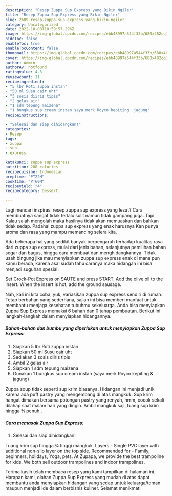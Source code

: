 ```yaml
---
description: "Resep Zuppa Sup Express yang Bikin Ngiler"
title: "Resep Zuppa Sup Express yang Bikin Ngiler"
slug: 2689-resep-zuppa-sup-express-yang-bikin-ngiler
category: Uncategorized
date: 2022-10-08T10:59:57.296Z
image: https://img-global.cpcdn.com/recipes/ebb48997a544f33b/680x482cq70/zuppa-sup-express-foto-resep-utama.jpg
hideToc: false
enableToc: true
enableTocContent: false
thumbnail: https://img-global.cpcdn.com/recipes/ebb48997a544f33b/680x482cq70/zuppa-sup-express-foto-resep-utama.jpg
cover: https://img-global.cpcdn.com/recipes/ebb48997a544f33b/680x482cq70/zuppa-sup-express-foto-resep-utama.jpg
author: Admin
authorAv: notfound
ratingvalue: 4.3
reviewcount: 11
recipeingredient:
- "5 lbr Roti zuppa instan"
- "50 ml Susu cair uht"
- "3 sosis diiris tipis"
- "2 gelas air"
- "1 sdm tepung maizena"
- "1 bungkus sup cream instan saya merk Royco kepiting  jagung"
recipeinstructions:

- "Selesai dan siap dihidangkan!"
categories:
- Resep
tags:
- zuppa
- sup
- express

katakunci: zuppa sup express 
nutrition: 288 calories
recipecuisine: Indonesian
preptime: "PT22M"
cooktime: "PT60M"
recipeyield: "4"
recipecategory: Dessert

---
```



Lagi mencari inspirasi resep zuppa sup express yang lezat? Cara membuatnya sangat tidak terlalu sulit namun tidak gampang juga. Tapi Kalau salah mengolah maka hasilnya tidak akan memuaskan dan bahkan tidak sedap. Padahal zuppa sup express yang enak harusnya Kan punya aroma dan rasa yang mampu memancing selera kita.


Ada beberapa hal yang sedikit banyak berpengaruh terhadap kualitas rasa dari zuppa sup express, mulai dari jenis bahan, selanjutnya pemilihan bahan segar dan bagus, hingga cara membuat dan menghidangkannya. Tidak usah bingung jika mau menyiapkan zuppa sup express enak di mana pun kamu berada, karena asal sudah tahu caranya maka hidangan ini bisa menjadi suguhan spesial.

Set Crock-Pot Express on SAUTE and press START. Add the olive oil to the insert. When the insert is hot, add the ground sausage.


Nah, kali ini kita coba, yuk, variasikan zuppa sup express sendiri di rumah. Tetap berbahan yang sederhana, sajian ini bisa memberi manfaat untuk membantu menjaga kesehatan tubuhmu sekeluarga. Anda bisa menyiapkan Zuppa Sup Express memakai 6 bahan dan 0 tahap pembuatan. Berikut ini langkah-langkah dalam menyiapkan hidangannya.

<!--inarticleads1-->

##### Bahan-bahan dan bumbu yang diperlukan untuk menyiapkan Zuppa Sup Express:

1. Siapkan 5 lbr Roti zuppa instan
1. Siapkan 50 ml Susu cair uht
1. Sediakan 3 sosis diiris tipis
1. Ambil 2 gelas air
1. Siapkan 1 sdm tepung maizena
1. Gunakan 1 bungkus sup cream instan (saya merk Royco kepiting &amp; jagung)


Zuppa soup tidak seperti sup krim biasanya. Hidangan ini menjadi unik karena ada puff pastry yang mengembang di atas mangkuk. Sup krim hangat dimakan bersama potongan pastry yang renyah, hmm, cocok sekali dilahap saat malam hari yang dingin. Ambil mangkuk saji, tuang sup krim hingga ¾ penuh.. 

<!--inarticleads2-->

##### Cara memasak Zuppa Sup Express:


1. Selesai dan siap dihidangkan!

Tuang krim sup hingga ¾ tinggi mangkuk. Layers - Single PVC layer with additional non-slip layer on the top side. Recommended for - Family, beginners, holidays, Yoga, pets. At Zupapa, we provide the best trampoline for kids. We both sell outdoor trampolines and indoor trampolines. 

Terima kasih telah membaca resep yang kami tampilkan di halaman ini. Harapan kami, olahan Zuppa Sup Express yang mudah di atas dapat membantu anda menyiapkan hidangan yang sedap untuk keluarga/teman maupun menjadi ide dalam berbisnis kuliner. Selamat menikmati
